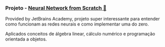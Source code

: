 ### Projeto - [Neural Network from Scratch 🚀](https://hyperskill.org/projects/250)

Provided by JetBrains Academy, projeto super interessante para entender como funcionam as redes neurais e como
implementar uma do zero.

Aplicados conceitos de álgebra linear, cálculo numérico e programação orientada a objetos.
